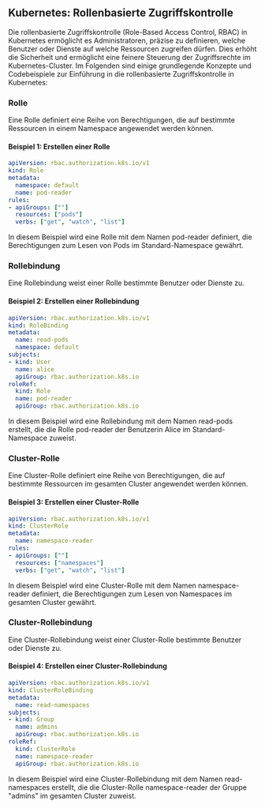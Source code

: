 ## Kubernetes: Rollenbasierte Zugriffskontrolle

Die rollenbasierte Zugriffskontrolle (Role-Based Access Control, RBAC) in Kubernetes ermöglicht es Administratoren, präzise zu definieren, welche Benutzer oder Dienste auf welche Ressourcen zugreifen dürfen. Dies erhöht die Sicherheit und ermöglicht eine feinere Steuerung der Zugriffsrechte im Kubernetes-Cluster. Im Folgenden sind einige grundlegende Konzepte und Codebeispiele zur Einführung in die rollenbasierte Zugriffskontrolle in Kubernetes:

### Rolle

Eine Rolle definiert eine Reihe von Berechtigungen, die auf bestimmte Ressourcen in einem Namespace angewendet werden können.

#### Beispiel 1: Erstellen einer Rolle

```yaml
apiVersion: rbac.authorization.k8s.io/v1
kind: Role
metadata:
  namespace: default
  name: pod-reader
rules:
- apiGroups: [""]
  resources: ["pods"]
  verbs: ["get", "watch", "list"]
```

In diesem Beispiel wird eine Rolle mit dem Namen pod-reader definiert, die Berechtigungen zum Lesen von Pods im Standard-Namespace gewährt.

### Rollebindung
Eine Rollebindung weist einer Rolle bestimmte Benutzer oder Dienste zu.

#### Beispiel 2: Erstellen einer Rollebindung

```yaml
apiVersion: rbac.authorization.k8s.io/v1
kind: RoleBinding
metadata:
  name: read-pods
  namespace: default
subjects:
- kind: User
  name: alice
  apiGroup: rbac.authorization.k8s.io
roleRef:
  kind: Role
  name: pod-reader
  apiGroup: rbac.authorization.k8s.io

```

In diesem Beispiel wird eine Rollebindung mit dem Namen read-pods erstellt, die die Rolle pod-reader der Benutzerin Alice im Standard-Namespace zuweist.

### Cluster-Rolle
Eine Cluster-Rolle definiert eine Reihe von Berechtigungen, die auf bestimmte Ressourcen im gesamten Cluster angewendet werden können.

#### Beispiel 3: Erstellen einer Cluster-Rolle

```yaml
apiVersion: rbac.authorization.k8s.io/v1
kind: ClusterRole
metadata:
  name: namespace-reader
rules:
- apiGroups: [""]
  resources: ["namespaces"]
  verbs: ["get", "watch", "list"]

```

In diesem Beispiel wird eine Cluster-Rolle mit dem Namen namespace-reader definiert, die Berechtigungen zum Lesen von Namespaces im gesamten Cluster gewährt.

### Cluster-Rollebindung
Eine Cluster-Rollebindung weist einer Cluster-Rolle bestimmte Benutzer oder Dienste zu.

#### Beispiel 4: Erstellen einer Cluster-Rollebindung

```yaml
apiVersion: rbac.authorization.k8s.io/v1
kind: ClusterRoleBinding
metadata:
  name: read-namespaces
subjects:
- kind: Group
  name: admins
  apiGroup: rbac.authorization.k8s.io
roleRef:
  kind: ClusterRole
  name: namespace-reader
  apiGroup: rbac.authorization.k8s.io

```

In diesem Beispiel wird eine Cluster-Rollebindung mit dem Namen read-namespaces erstellt, die die Cluster-Rolle namespace-reader der Gruppe "admins" im gesamten Cluster zuweist.